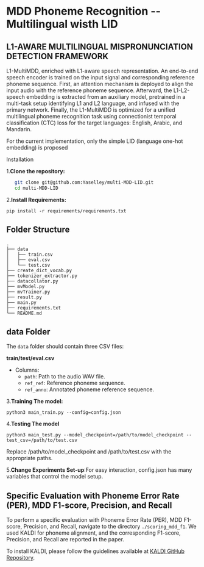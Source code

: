 # MDD Phoneme Recognition -- Multilingual wisth LID

## L1-AWARE MULTILINGUAL MISPRONUNCIATION DETECTION FRAMEWORK

L1-MultiMDD, enriched with L1-aware speech representation. An end-to-end speech encoder is trained on the input signal and corresponding reference phoneme sequence. First, an attention mechanism is deployed to align the input audio with the reference phoneme sequence. Afterward, the L1-L2-speech embedding is extracted from an auxiliary model, pretrained in a multi-task setup identifying L1 and L2 language, and infused with the primary network. Finally, the L1-MultiMDD is optimized for a unified multilingual phoneme recognition task using connectionist temporal classification (CTC) loss for the target languages: English, Arabic, and Mandarin.

For the current implementation, only the simple LID (language one-hot embedding) is proposed

Installation

1.**Clone the repository:**

```bash
   git clone git@github.com:Yaselley/multi-MDD-LID.git
   cd multi-MDD-LID
```

2.**Install Requirements:**

```
pip install -r requirements/requirements.txt
```


## Folder Structure

```plaintext
.
├── data
│   ├── train.csv
│   ├── eval.csv
│   └── test.csv
├── create_dict_vocab.py
├── tokenizer_extractor.py
├── datacollator.py
├── mvModel.py
├── mvTrainer.py
├── result.py
├── main.py
├── requirements.txt
└── README.md
```

## data Folder
The `data` folder should contain three CSV files:

**train/test/eval.csv**

   - Columns:
     - `path`: Path to the audio WAV file.
     - `ref_ref`: Reference phoneme sequence.
     - `ref_anno`: Annotated phoneme reference sequence.


3.**Training The model:**
```
python3 main_train.py --config=config.json
```

4.**Testing The model**
```
python3 main_test.py --model_checkpoint=/path/to/model_checkpoint --test_csv=/path/to/test.csv
```
Replace /path/to/model_checkpoint and /path/to/test.csv with the appropriate paths.

5.**Change Experiments Set-up**:For easy interaction, config.json has many variables that control the model setup.

## Specific Evaluation with Phoneme Error Rate (PER), MDD F1-score, Precision, and Recall

To perform a specific evaluation with Phoneme Error Rate (PER), MDD F1-score, Precision, and Recall, navigate to the directory `./scoring_mdd_f1`. We used KALDI for phoneme alignment, and the corresponding F1-score, Precision, and Recall are reported in the paper.

To install KALDI, please follow the guidelines available at [KALDI GitHub Repository](https://github.com/kaldi-asr/kaldi).



